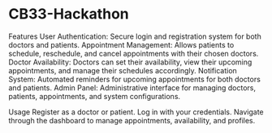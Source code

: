 # CB33-Hackathon
Features
User Authentication: Secure login and registration system for both doctors and patients.
Appointment Management: Allows patients to schedule, reschedule, and cancel appointments with their chosen doctors.
Doctor Availability: Doctors can set their availability, view their upcoming appointments, and manage their schedules accordingly.
Notification System: Automated reminders for upcoming appointments for both doctors and patients.
Admin Panel: Administrative interface for managing doctors, patients, appointments, and system configurations.

Usage
Register as a doctor or patient.
Log in with your credentials.
Navigate through the dashboard to manage appointments, availability, and profiles.

